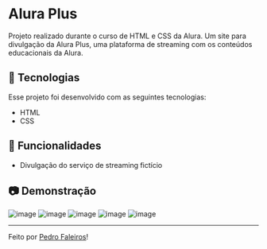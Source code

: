 # Alura Plus

Projeto realizado durante o curso de HTML e CSS da Alura.
Um site para divulgação da Alura Plus, uma plataforma de streaming com os conteúdos educacionais da Alura.

## 🚀 Tecnologias

Esse projeto foi desenvolvido com as seguintes tecnologias:

- HTML
- CSS

## 📝 Funcionalidades

- Divulgação do serviço de streaming fictício

## 📷 Demonstração

![image](https://github.com/user-attachments/assets/a5c63856-2bef-4d57-9471-be4b3fa1c5cf)
![image](https://github.com/user-attachments/assets/08ebb41a-aaf5-48a4-b6e5-9f628ab1e33d)
![image](https://github.com/user-attachments/assets/bd690c88-66ba-429f-8dda-8d0be9e4bf8c)
![image](https://github.com/user-attachments/assets/62d551ad-2188-4abb-87ca-023af62049e2)
![image](https://github.com/user-attachments/assets/c41cdd50-df8a-4dd3-b258-1ecebd4f8b4d)

---

Feito por [Pedro Faleiros](https://github.com/pedrofaleirosss)!
